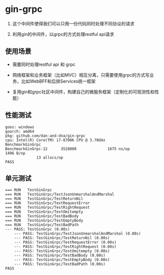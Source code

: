 # gin-grpc
1. 这个中间件使得我们可以只用一份代码同时处理不同协议的请求

2. 利用gin的中间件，以grpc的方式处理restful api请求

## 使用场景
- 需要同时处理restful api 和 grpc

- 网络框架和业务框架（比如MVC）相互分离，只需要使用grpc的方式写业务，比如WebBFF和后排Services统一框架

- 复用gin和grpc社区中间件，构建自己的微服务框架（定制化的可观测性和性能）

## 性能测试
```
goos: windows
goarch: amd64
pkg: github.com/dan-and-dna/gin-grpc
cpu: Intel(R) Core(TM) i7-8700K CPU @ 3.70GHz
BenchmarkGinGrpc
BenchmarkGinGrpc-12      3528080              1675 ns/op            1496 B/op
              13 allocs/op
PASS
```

## 单元测试

```
=== RUN   TestGinGrpc
=== RUN   TestGinGrpc/TestJsonUnmarshalAndMarshal
=== RUN   TestGinGrpc/TestReturnNil
=== RUN   TestGinGrpc/TestRequestError
=== RUN   TestGinGrpc/TestRightRequest
=== RUN   TestGinGrpc/TestOmitempty
=== RUN   TestGinGrpc/TestBadBody
=== RUN   TestGinGrpc/TestEmptyBody
=== RUN   TestGinGrpc/TestBadPath
--- PASS: TestGinGrpc (0.00s)
    --- PASS: TestGinGrpc/TestJsonUnmarshalAndMarshal (0.00s)
    --- PASS: TestGinGrpc/TestReturnNil (0.00s)
    --- PASS: TestGinGrpc/TestRequestError (0.00s)
    --- PASS: TestGinGrpc/TestRightRequest (0.00s)
    --- PASS: TestGinGrpc/TestOmitempty (0.00s)
    --- PASS: TestGinGrpc/TestBadBody (0.00s)
    --- PASS: TestGinGrpc/TestEmptyBody (0.00s)
    --- PASS: TestGinGrpc/TestBadPath (0.00s)
PASS
```